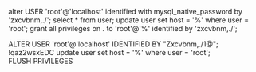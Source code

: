 alter USER 'root'@'localhost' identified with mysql_native_password by 'zxcvbnm,./';
select * from user;
update user set host = '%' where user = 'root';
grant all privileges  on *.* to 'root'@'%' identified by 'zxcvbnm,./';


ALTER USER 'root'@'localhost' IDENTIFIED BY "Zxcvbnm,./1@";
!qaz2wsxEDC
update user set host = '%' where user = 'root';  
FLUSH PRIVILEGES 